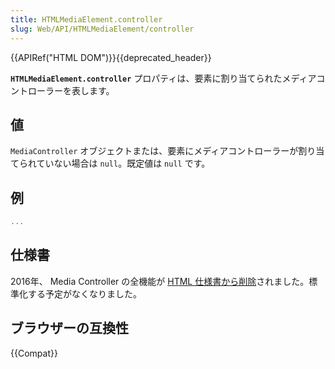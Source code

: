 ```yaml
---
title: HTMLMediaElement.controller
slug: Web/API/HTMLMediaElement/controller
---
```

{{APIRef("HTML DOM")}}{{deprecated_header}}

**`HTMLMediaElement.controller`** プロパティは、要素に割り当てられたメディアコントローラーを表します。

## 値

`MediaController` オブジェクトまたは、要素にメディアコントローラーが割り当てられていない場合は `null`。既定値は `null` です。

## 例

```js
...
```

## 仕様書

2016年、 Media Controller の全機能が [HTML 仕様書から削除](https://github.com/w3c/html/issues/246)されました。標準化する予定がなくなりました。

## ブラウザーの互換性

{{Compat}}
